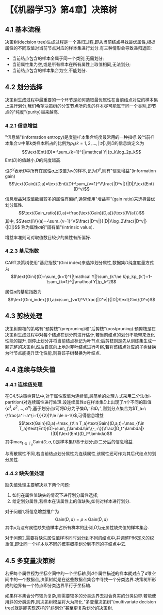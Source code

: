 # 【《机器学习》第4章】决策树

## 4.1 基本流程

决策树(decision tree)生成过程是一个递归过程,即从当前结点寻找最优属性,根据属性的不同取值对当前节点对应的样本集进行划分.有三种情形会导致递归返回:

- 当前结点包含的样本全属于同一个类别,无需划分;
- 当前属性集为空,或是所有样本在所有属性上取值相同,无法划分;
- 当前结点包含的样本集合为空,不能划分.

## 4.2 划分选择

决策树生成过程中最重要的一个环节是如何选取最优属性在当前结点对应的样本集上进行划分,我们希望决策树的分支节点所包含的样本尽可能属于同一个类别,即节点的"纯度"(purity)越来越高.

### 4.2.1 信息增益

"信息熵"(information entropy)是度量样本集合纯度最常用的一种指标.设当前样本集合$\mathcal D$中第$k$类样本所占的比例为$p_k(k=1,2,\dots,|\mathcal Y|)$,则$D$的信息熵定义为
$$\text{Ent}(D)=-\sum_{k=1}^{|\mathcal Y|}p_k\log_2p_k$$
$\text{Ent}(D)$的值越小,$D$的纯度越高.

设$D^v$表示$D$中所有在属性$a$上取值为$v$的样本,记为$D^v$,则有"信息增益"(information gain)
$$\text{Gain}(D,a)=\text{Ent}(D)-\sum_{v=1}^V\frac{|D^v|}{|D|}\text{Ent}(D^v)$$

信息增益对取值数目较多的属性有偏好,通常使用"增益率"(gain ratio)来选择最优划分属性.
$$\text{Gain_ratio}(D,a)=\frac{\text{Gain}(D,a)}{\text{IV(a)}}$$
其中,
$$\text{IV}(a)=-\sum_{v=1}^V$\frac{|D^v|}{|D|}\log_2\frac{|D^v|}{|D|}$$
称为属性$a$的"固有值"(intrinsic value).

增益率准则可对取值数目较少的属性有所偏好.

### 4.2.3 基尼指数

CART决策树使用"基尼指数"(Gini index)来选择划分属性,数据集$D$纯度度量方式为
$$\text{Gini}(D)=\sum_{k=1}^{|\mathcal Y|}\sum_{k'\ne k}p_kp_{k'}=1-\sum_{k=1}^{|\mathcal Y|}p_k^2$$

属性$a$的基尼指数为
$$\text{Gini_index}(D,a)=\sum_{v=1}^V\frac{|D^v|}{|D|}\text{Gini}(D^v)$$

## 4.3 剪枝处理

决策树剪枝的策略有"预剪枝"(prepruning)和"后剪枝"(postpruning).预剪枝是在决策树生成过程中对每个结点在划分前进行估计,若当前结点的划分不能带来泛化性能的提升,则停止划分并将当前结点标记为叶节点;后剪枝则是先从训练集生成一颗完整的决策树,然后自底向上地对非叶结点进行考察,若将该结点对应的子树替换为叶节点能提升泛化性能,则将该子树替换为叶结点.

## 4.4 连续与缺失值

### 4.4.1 连续值处理

在C4.5决策树算法中,对于属性取值为连续值,最简单的处理方式采用二分法(bi-partition)对连续属性进行处理.设连续属性$a$在样本集$D$上出现了$n$个不同的取值$\{a^1,a^2,\dots,a^n\}$,基于划分点$t$可将$D$分为子集$D_t^-$和$D_t^+$,则划分点集合为$T_a=\{\frac{a^i+a^{i+1}}{2}|1\le i\le n-1\}$,可得信息增益
$$\text{Gain}(D,a)=\max_{t\in T_a}\text{Gain}(D,a,t)=\max_{t\in T_a}\text{Ent}(D)-\sum_{\lambda\in\{-,+\}}\frac{|D_t^\lambda|}{|D|}\text{Ent}(D_t^\lambda)$$
其中$\max_{t\in T_a}\text{Gain}(D,a,t)$是样本集$D$基于划分点$t$二分后的信息增益.

与离散属性不同,若当前结点划分属性为连续属性,该属性还可作为其后代结点的划分属性.

### 4.4.2 缺失值处理

缺失值处理主要解决以下两个问题:

1. 如何在属性值缺失的情况下进行划分属性选择;
2. 给定划分属性,若样本在该属性上的值缺失,如何对样本进行划分.

对于问题1,将信息增益推广为
$$\text{Gain}(D,a)=\rho\times\text{Gain}(\tilde D,a)$$
其中$\rho$为没有属性缺失值样本占所有样本的比例,$\tilde D$为无属性缺失值的样本集合.

对于问题2,需要将缺失属性值样本同时划分到不同的结点中,并调整P86定义的权重值,即让同一个样本以不同的概率概率划分到不同的子结点中去.

## 4.5 多变量决策树

若把每个属性视为坐标空间中的一个坐标轴,则$d$个属性描述的样本就对应了$d$维空间中的一个数据点,决策树就是在这些数据点集合中寻找一个分类边界.决策树所形成的边界有一个特点即分类边界平行于坐标轴.

如果样本集合分布较为复杂,则需要较多的分类边界去拟合真实的分类边界.若能使用斜的分类边界,则决策树模型将大为简化."多变量决策树"(multivariate decision tree)就是能实现这样的"斜划分"甚至更复杂划分的决策树.